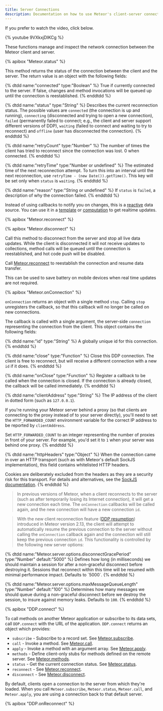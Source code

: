 ```yaml
---
title: Server Connections
description: Documentation on how to use Meteor's client-server connection.
---
```


If you prefer to watch the video, click below.

{% youtube 9VXkxjDIKCg %}

These functions manage and inspect the network connection between the
Meteor client and server.

{% apibox "Meteor.status" %}

This method returns the status of the connection between the client and
the server. The return value is an object with the following fields:

<dl class="objdesc">
{% dtdd name:"connected" type:"Boolean" %}
  True if currently connected to the server. If false, changes and
  method invocations will be queued up until the connection is
  reestablished.
{% enddtdd %}

{% dtdd name:"status" type:"String" %}
  Describes the current reconnection status. The possible
  values are `connected` (the connection is up and
  running), `connecting` (disconnected and trying to open a
  new connection), `failed` (permanently failed to connect; e.g., the client
  and server support different versions of DDP), `waiting` (failed
  to connect and waiting to try to reconnect) and `offline` (user has disconnected the connection).
{% enddtdd %}

{% dtdd name:"retryCount" type:"Number" %}
  The number of times the client has tried to reconnect since the
  connection was lost. 0 when connected.
{% enddtdd %}

{% dtdd name:"retryTime" type:"Number or undefined" %}
  The estimated time of the next reconnection attempt. To turn this
  into an interval until the next reconnection, use
  `retryTime - (new Date()).getTime()`. This key will
  be set only when `status` is `waiting`.
{% enddtdd %}

{% dtdd name:"reason" type:"String or undefined" %}
  If `status` is `failed`, a description of why the connection failed.
{% enddtdd %}
</dl>

Instead of using callbacks to notify you on changes, this is
a [reactive](#reactivity) data source. You can use it in a
[template](#livehtmltemplates) or [computation](#tracker_autorun)
to get realtime updates.

{% apibox "Meteor.reconnect" %}

{% apibox "Meteor.disconnect" %}

Call this method to disconnect from the server and stop all
live data updates. While the client is disconnected it will not receive
updates to collections, method calls will be queued until the
connection is reestablished, and hot code push will be disabled.

Call [Meteor.reconnect](#meteor_reconnect) to reestablish the connection
and resume data transfer.

This can be used to save battery on mobile devices when real time
updates are not required.


{% apibox "Meteor.onConnection" %}

`onConnection` returns an object with a single method `stop`.  Calling
`stop` unregisters the callback, so that this callback will no longer
be called on new connections.

The callback is called with a single argument, the server-side
`connection` representing the connection from the client.  This object
contains the following fields:

<dl class="objdesc">
{% dtdd name:"id" type:"String" %}
A globally unique id for this connection.
{% enddtdd %}

{% dtdd name:"close" type:"Function" %}
Close this DDP connection. The client is free to reconnect, but will
receive a different connection with a new `id` if it does.
{% enddtdd %}

{% dtdd name:"onClose" type:"Function" %}
Register a callback to be called when the connection is closed. If the
connection is already closed, the callback will be called immediately.
{% enddtdd %}

{% dtdd name:"clientAddress" type:"String" %}
  The IP address of the client in dotted form (such as `127.0.0.1`).

  If you're running your Meteor server behind a proxy (so that clients
  are connecting to the proxy instead of to your server directly),
  you'll need to set the `HTTP_FORWARDED_COUNT` environment variable
  for the correct IP address to be reported by `clientAddress`.

  Set `HTTP_FORWARDED_COUNT` to an integer representing the number of
  proxies in front of your server.  For example, you'd set it to `1`
  when your server was behind one proxy.
{% enddtdd %}

{% dtdd name:"httpHeaders" type:"Object" %}
  When the connection came in over an HTTP transport (such as with
  Meteor's default SockJS implementation), this field contains
  whitelisted HTTP headers.

  Cookies are deliberately excluded from the headers as they are a
  security risk for this transport.  For details and alternatives, see
  the [SockJS
  documentation](https://github.com/sockjs/sockjs-node#authorisation).
{% enddtdd %}
</dl>



> In previous versions of Meteor, when a client reconnects to the server (such as after temporarily losing its Internet connection), it will get a new connection each time.  The `onConnection` callbacks will be called again, and the new connection will have a new connection `id`.

> With the new client reconnection feature ([DDP resumption](https://github.com/meteor/meteor/pull/12436)) introduced in Meteor version 2.13, the client will attempt to automatically resume the previous connection to the server without calling the `onConnection` callback again and the connection will still keep the previous connection `id`. This functionality is controlled by the following new server options:

<dl class="objdesc">
{% dtdd name:"Meteor.server.options.disconnectGracePeriod" type:"Number" default:"5000" %}
  Defines how long (in milliseconds) we should maintain a session for after a non-graceful disconnect before destroying it. Sessions that reconnect within this time will be resumed with minimal performance impact. Defaults to `5000`.
{% enddtdd %}

{% dtdd name:"Meteor.server.options.maxMessageQueueLength" type:"Number" default:"100" %}
Determines how many messages we should queue during a non-graceful disconnect before we destroy the session, to insure against memory leaks. Defaults to `100`.
{% enddtdd %}
</dl>


{% apibox "DDP.connect" %}

To call methods on another Meteor application or subscribe to its data
sets, call `DDP.connect` with the URL of the application.
`DDP.connect` returns an object which provides:

* `subscribe` -
  Subscribe to a record set. See
  [Meteor.subscribe](#meteor_subscribe).
* `call` -
  Invoke a method. See [Meteor.call](#meteor_call).
* `apply` -
  Invoke a method with an argument array. See
  [Meteor.apply](#meteor_apply).
* `methods` -
  Define client-only stubs for methods defined on the remote server. See
  [Meteor.methods](#meteor_methods).
* `status` -
  Get the current connection status. See
  [Meteor.status](#meteor_status).
* `reconnect` -
  See [Meteor.reconnect](#meteor_reconnect).
* `disconnect` -
  See [Meteor.disconnect](#meteor_disconnect).

By default, clients open a connection to the server from which they're loaded.
When you call `Meteor.subscribe`, `Meteor.status`, `Meteor.call`, and
`Meteor.apply`, you are using a connection back to that default
server.

{% apibox "DDP.onReconnect" %}
